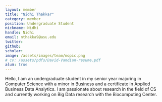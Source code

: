```yaml
---
layout: member
title: "Nidhi Thakkar"
category: member 
position: Undergraduate Student
nickname: Nidhi
handle: Nidhi
email: nthakka9@asu.edu
twitter: 
github: 
scholar: 
image: /assets/images/team/nopic.png
# cv: /assets/pdfs/David-Vandian-resume.pdf
alum: true
---
```


Hello, I am an undergraduate student in my senior year majoring in Computer Science with a minor in Business and a certificate in Applied Business Data Analytics. I am passionate about research in the field of CS and currently working on Big Data research with the Biocomputing Center. 